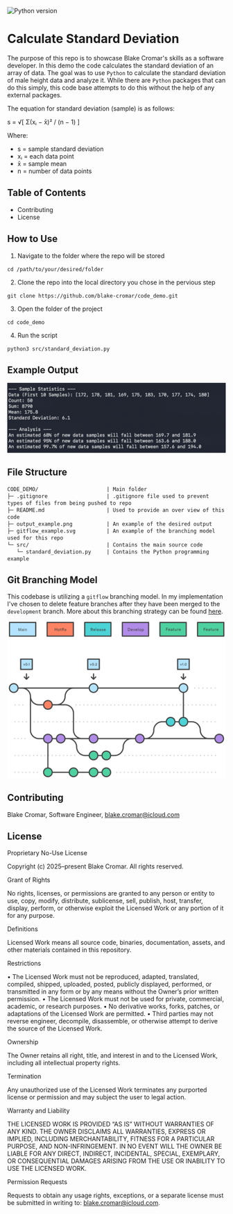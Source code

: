 ![Python version](https://img.shields.io/badge/python-3.9.6-blue)

# Calculate Standard Deviation
The purpose of this repo is to showcase Blake Cromar's skills as a software developer. In this demo the code calculates the standard deviation of an array of data. The goal was to use `Python` to calculate the standard deviation of male height data and analyze it. While there are `Python` packages that can do this simply, this code base attempts to do this without the help of any external packages.

The equation for standard deviation (sample) is as follows:

s = √[ Σ(xᵢ − x̄)² / (n − 1) ]

Where:
- s = sample standard deviation
- xᵢ = each data point
- x̄ = sample mean
- n = number of data points

## Table of Contents
- Contributing
- License

## How to Use

1. Navigate to the folder where the repo will be stored
```
cd /path/to/your/desired/folder
```

2. Clone the repo into the local directory you chose in the pervious step

```
git clone https://github.com/blake-cromar/code_demo.git
```

3. Open the folder of the project

```
cd code_demo
```

4. Run the script
```
python3 src/standard_deviation.py 
```

## Example Output

![alt text](output_example.png)


## File Structure
```
CODE_DEMO/                      | Main folder
├─ .gitignore                   | .gitignore file used to prevent types of files from being pushed to repo
├─ README.md                    | Used to provide an over view of this code
├─ output_example.png           | An example of the desired output
├─ gitflow_example.svg          | An example of the branching model used for this repo
└─ src/                         | Contains the main source code
   └─ standard_deviation.py     | Contains the Python programming example
```

## Git Branching Model
This codebase is utilizing a `gitflow` branching model. In my implementation I've chosen to delete feature branches after they have been merged to the `development` branch. More about this branching strategy can be found [here](https://www.atlassian.com/git/tutorials/comparing-workflows/gitflow-workflow).

![alt text](gitflow_example.svg)


## Contributing
Blake Cromar, Software Engineer, blake.cromar@icloud.com

## License

Proprietary No-Use License

Copyright (c) 2025–present Blake Cromar. All rights reserved.

Grant of Rights

No rights, licenses, or permissions are granted to any person or entity to use, copy, modify, distribute, sublicense, sell, publish, host, transfer, display, perform, or otherwise exploit the Licensed Work or any portion of it for any purpose.

Definitions

Licensed Work means all source code, binaries, documentation, assets, and other materials contained in this repository.

Restrictions

•  The Licensed Work must not be reproduced, adapted, translated, compiled, shipped, uploaded, posted, publicly displayed, performed, or transmitted in any form or by any means without the Owner’s prior written permission.
•  The Licensed Work must not be used for private, commercial, academic, or research purposes.
•  No derivative works, forks, patches, or adaptations of the Licensed Work are permitted.
•  Third parties may not reverse engineer, decompile, disassemble, or otherwise attempt to derive the source of the Licensed Work.

Ownership

The Owner retains all right, title, and interest in and to the Licensed Work, including all intellectual property rights.

Termination

Any unauthorized use of the Licensed Work terminates any purported license or permission and may subject the user to legal action.

Warranty and Liability

THE LICENSED WORK IS PROVIDED “AS IS” WITHOUT WARRANTIES OF ANY KIND. THE OWNER DISCLAIMS ALL WARRANTIES, EXPRESS OR IMPLIED, INCLUDING MERCHANTABILITY, FITNESS FOR A PARTICULAR PURPOSE, AND NON-INFRINGEMENT.
IN NO EVENT WILL THE OWNER BE LIABLE FOR ANY DIRECT, INDIRECT, INCIDENTAL, SPECIAL, EXEMPLARY, OR CONSEQUENTIAL DAMAGES ARISING FROM THE USE OR INABILITY TO USE THE LICENSED WORK.

Permission Requests

Requests to obtain any usage rights, exceptions, or a separate license must be submitted in writing to: blake.cromar@icloud.com.